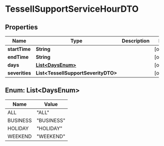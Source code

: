 

# TessellSupportServiceHourDTO


## Properties

Name | Type | Description | Notes
------------ | ------------- | ------------- | -------------
**startTime** | **String** |  |  [optional]
**endTime** | **String** |  |  [optional]
**days** | [**List&lt;DaysEnum&gt;**](#List&lt;DaysEnum&gt;) |  |  [optional]
**severities** | **List&lt;TessellSupportSeverityDTO&gt;** |  |  [optional]



## Enum: List&lt;DaysEnum&gt;

Name | Value
---- | -----
ALL | &quot;ALL&quot;
BUSINESS | &quot;BUSINESS&quot;
HOLIDAY | &quot;HOLIDAY&quot;
WEEKEND | &quot;WEEKEND&quot;



